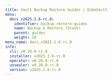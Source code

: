 ```yaml
---
title: Vault Backup Restore Guides | KubeVault
menu:
  docs_v2025.2.6-rc.0:
    identifier: backup-restore-guides
    name: Backup & Restore (Stash)
    parent: guides
    weight: 10
menu_name: docs_v2025.2.6-rc.0
info:
  cli: v0.20.0-rc.0
  installer: v2025.2.6-rc.0
  operator: v0.20.0-rc.0
  unsealer: v0.20.0-rc.0
  version: v2025.2.6-rc.0
---
```


